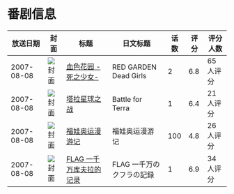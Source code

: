 # 番剧信息

|放送日期|封面|标题|日文标题|话数|评分|评分人数|
|---|---|---|---|---|---|---|
|2007-08-08|![封面](https://lain.bgm.tv/pic/cover/c/56/51/3744_5GZm1.jpg)|[血色花园 -死之少女-](https://bangumi.tv/subject/3744)|RED GARDEN Dead Girls|2|6.8|65人评分|
|2007-08-08|![封面](https://lain.bgm.tv/pic/cover/c/24/bb/25550_11nmi.jpg)|[塔拉星球之战](https://bangumi.tv/subject/25550)|Battle for Terra|1|6.4|21人评分|
|2007-08-08|![封面](https://lain.bgm.tv/pic/cover/c/95/57/78817_b9boW.jpg)|[福娃奥运漫游记](https://bangumi.tv/subject/78817)|福娃奥运漫游记|100|4.8|26人评分|
|2007-08-08|![封面](https://lain.bgm.tv/pic/cover/c/26/3b/132467_k8W4w.jpg)|[FLAG 一千万库夫拉的记录](https://bangumi.tv/subject/132467)|FLAG 一千万のクフラの記録|1|6.9|34人评分|
